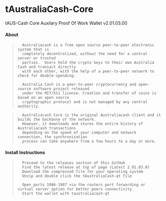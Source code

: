 # tAustraliaCash-Core
tAUS-Cash Core Auxilary Proof Of Work Wallet
v2.01.03.00
####	About

>		Australiacash is a free open source peer-to-peer electronic system that is
>		completely decentralized, without the need for a central server or trusted
>		parties.  Users hold the crypto keys to their own Australia Cash and transact directly
>		with each other, with the help of a peer-to-peer network to check for double-spending.
>
>		Australia Cash is a peer-to-peer cryptocurrency and open-source software project released 
>		under the MIT/X11 license. Creation and transfer of coins is based on an open source 
>		cryptographic protocol and is not managed by any central authority.


>		Australiacash Core is the original Australiacash client and it builds the backbone of the network.
>		However, it downloads and stores the entire history of Australiacash transactions
>		depending on the speed of your computer and network connection, the synchronization
>		process can take anywhere from a few hours to a day or more.		


####    Install Instructions

>       Proceed to the releases section of this GitHub
>       Find the latest release at top of page (Latest 2.01.03.0)
>       Download the compressed file for your operating system
>       Unzip and double click the tAustraliaCash-qt file
>
>       Open ports 1986-1987 via the routers port forwarding or virtual server option for better peers connectivity.
>       Start the wallet with taustraliacash-qt
